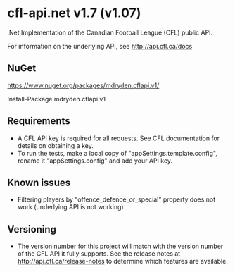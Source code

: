 # cfl-api.net v1.7 (v1.07)
.Net Implementation of the Canadian Football League (CFL) public API.

For information on the underlying API, see http://api.cfl.ca/docs

## NuGet

https://www.nuget.org/packages/mdryden.cflapi.v1/

Install-Package mdryden.cflapi.v1

## Requirements

- A CFL API key is required for all requests.  See CFL documentation for details on obtaining a key.
- To run the tests, make a local copy of "appSettings.template.config", rename it "appSettings.config" and add your API key.

## Known issues

- Filtering players by "offence_defence_or_special" property does not work (underlying API is not working)

## Versioning

- The version number for this project will match with the version number of the CFL API it fully supports.  See the release notes at http://api.cfl.ca/release-notes to determine which features are available.
